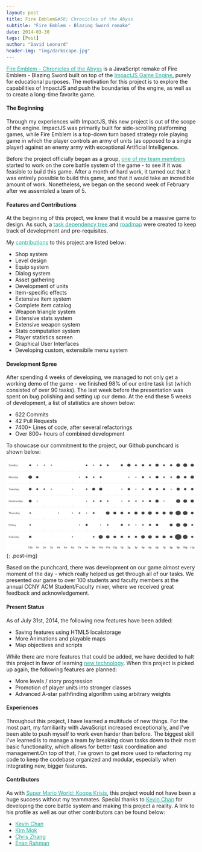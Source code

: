 ```yaml
---
layout: post
title: Fire Emblem&#58; Chronicles of the Abyss
subtitle: "Fire Emblem - Blazing Sword remake"
date: 2014-03-30
tags: [Post]
author: "David Leonard"
header-img: "img/darkscape.jpg"
---
```



<a style="color:#1faa9b" href="https://github.com/chessmasterhong/WaterEmblem">Fire Emblem - Chronicles of the Abyss</a> is a JavaScript remake of Fire Emblem - Blazing Sword built on top of the <a style="color:#1faa9b" href="http://impactjs.com/">ImpactJS Game Engine</a>, purely for educational purposes. The motivation for this project is to explore the capabilities of ImpactJS and push the boundaries of the engine, as well as to create a long-time favorite game. 

#### The Beginning

Through my experiences with ImpactJS, this new project is out of the scope of the engine. ImpactJS was primarily built for side-scrolling platforming games, while Fire Emblem is a top-down turn based strategy role playing game in which the player controls an army of units (as opposed to a single player) against an enemy army with exceptional Artificial Intelligence. 

Before the project officially began as a group, <a style="color:#1faa9b" href="https://github.com/chessmasterhong">one of my team members</a> started to work on the core battle system of the game - to see if it was feasible to build this game. After a month of hard work, it turned out that it was entirely possible to build this game, and that it would take an incredible amount of work. Nonetheless, we began on the second week of February after we assembled a team of 5. 

#### Features and Contributions

At the beginning of this project, we knew that it would be a massive game to design. As such, a <a style="color:#1faa9b" href="https://github.com/chessmasterhong/WaterEmblem/blob/master/notes/task_tree.txt"> task dependency tree </a> and <a style="color:#1faa9b" href="https://github.com/chessmasterhong/WaterEmblem/blob/master/notes/roadmap.txt">roadmap</a> were created to keep track of development and pre-requisites. 

My <a style="color:#1faa9b" href="https://github.com/chessmasterhong/WaterEmblem/pulls?q=is%3Apr+author%3ADrkSephy+is%3Aclosed">contributions</a> to this project are listed below: 

<ul>
    <li> Shop system </li> 
    <li> Level design </li>
    <li> Equip system </li>
    <li> Dialog system </li>
    <li> Asset gathering </li>
    <li> Development of units </li> 
    <li> Item-specific effects </li>
    <li> Extensive item system </li>
    <li> Complete item catalog </li>
    <li> Weapon triangle system </li>
    <li> Extensive stats system </li>
    <li> Extensive weapon system </li>
    <li> Stats computation system </li>
    <li> Player statistics screen </li>
    <li> Graphical User Interfaces </li>
    <li> Developing custom, extensibile menu system </li>
    
</ul>


#### Development Spree

After spending 4 weeks of developing, we managed to not only get a working demo of the game - we finished 98% of our entire task list (which consisted of over 90 tasks). The last week before the presentation was spent on bug polishing and setting up our demo. At the end these 5 weeks of development, a list of statistics are shown below:

* 622 Commits
* 42 Pull Requests
* 7400+ Lines of code, after several refactorings
* Over 800+ hours of combined development

To showcase our commitment to the project, our Github punchcard is shown below:

![Github punchcard](/img/fire_emblem/punchcard.png){: .post-img}

Based on the punchcard, there was development on our game almost every moment of the day - which really helped us get through all of our tasks. We presented our game to over 100 students and faculty members at the annual CCNY ACM Student/Faculty mixer, where we received great feedback and acknowledgement. 

#### Present Status

As of July 31st, 2014, the following new features have been added: 

* Saving features using HTML5 localstorage
* More Animations and playable maps
* Map objectives and scripts

While there are more features that could be added, we have decided to halt this project in favor of learning <a style="color:#1faa9b" href="http://mean.io/#!/"> new technology</a>. When this project is picked up again, the following features are planned:

* More levels / story progression
* Promotion of player units into stronger classes
* Advanced A-star pathfinding algorithm using arbitrary weights

#### Experiences

Throughout this project, I have learned a multitude of new things. For the most part, my familiarity with JavaScript increased exceptionally, and I've been able to push myself to work even harder than before. The biggest skill I've learned is to manage a team by breaking down tasks down to their most basic functionality, which allows for better task coordination and management.On top of that, I've grown to get more used to refactoring my code to keep the codebase organized and modular, especially when integrating new, bigger features.

#### Contributors

As with <a style="color:#1faa9b" href="https://drksephy.github.io//mario/">Super Mario World: Koopa Krisis</a>, this project would not have been a huge success without my teammates. Special thanks to <a style="color:#1faa9b" href="https://github.com/chessmasterhong">Kevin Chan</a> for developing the core battle system and making this project a reality. A link to his profile as well as our other contributors can be found below: 

<ul>
    <li>  <a style="color:#1faa9b" href="https://github.com/chessmasterhong">Kevin Chan</a> </li>
    <li>  <a style="color:#1faa9b" href="https://github.com/mk200789"> Kim Mok </a> </li>
    <li>  <a style="color:#1faa9b" href="https://github.com/czhang"> Chris Zhang </a> </li>
    <li>  <a style="color:#1faa9b" href="http://anonears.deviantart.com/"> Enan Rahman </li>
</ul>

